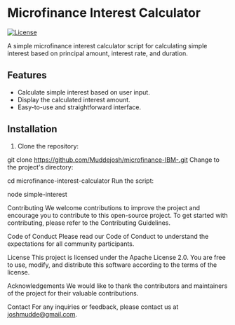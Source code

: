 # Microfinance Interest Calculator

[![License](https://img.shields.io/badge/License-Apache%202.0-blue.svg)](LICENSE)

A simple microfinance interest calculator script for calculating simple interest based on principal amount, interest rate, and duration.

## Features

- Calculate simple interest based on user input.
- Display the calculated interest amount.
- Easy-to-use and straightforward interface.

## Installation

1. Clone the repository:

git clone https://github.com/Muddejosh/microfinance-IBM-.git
Change to the project's directory:

cd microfinance-interest-calculator
Run the script:

node simple-interest

Contributing
We welcome contributions to improve the project and encourage you to contribute to this open-source project. To get started with contributing, please refer to the Contributing Guidelines.

Code of Conduct
Please read our Code of Conduct to understand the expectations for all community participants.

License
This project is licensed under the Apache License 2.0. You are free to use, modify, and distribute this software according to the terms of the license.

Acknowledgements
We would like to thank the contributors and maintainers of the project for their valuable contributions.

Contact
For any inquiries or feedback, please contact us at joshmudde@gmail.com.